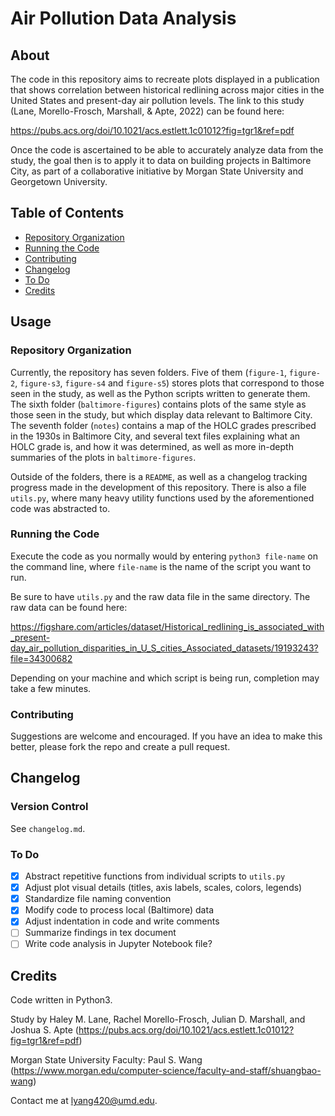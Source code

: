 # Air Pollution Data Analysis

## About

The code in this repository aims to recreate plots displayed in a publication
that shows correlation between historical redlining across major cities in the
United States and present-day air pollution levels. The link to this study
(Lane, Morello-Frosch, Marshall, & Apte, 2022) can be found here:

https://pubs.acs.org/doi/10.1021/acs.estlett.1c01012?fig=tgr1&ref=pdf

Once the code is ascertained to be able to accurately analyze data from the
study, the goal then is to apply it to data on building projects in Baltimore
City, as part of a collaborative initiative by Morgan State University and
Georgetown University.

## Table of Contents

- [Repository Organization](#repo-organization)
- [Running the Code](#execution)
- [Contributing](#contributing)
- [Changelog](#roadmap)
- [To Do](#to-do)
- [Credits](#credits)

## Usage

### Repository Organization

Currently, the repository has seven folders. Five of them (`figure-1`,
`figure-2`, `figure-s3`, `figure-s4` and `figure-s5`) stores plots that
correspond to those seen in the study, as well as the Python scripts written to
generate them. The sixth folder (`baltimore-figures`) contains plots of the
same style as those seen in the study, but which display data relevant to
Baltimore City. The seventh folder (`notes`) contains a map of the HOLC grades
prescribed in the 1930s in Baltimore City, and several text files explaining
what an HOLC grade is, and how it was determined, as well as more in-depth
summaries of the plots in `baltimore-figures`.

Outside of the folders, there is a `README`, as well as a changelog tracking
progress made in the development of this repository. There is also a file
`utils.py`, where many heavy utility functions used by the aforementioned code
was abstracted to.

### Running the Code

Execute the code as you normally would by entering `python3 file-name` on the
command line, where `file-name` is the name of the script you want to run.

Be sure to have `utils.py` and the raw data file in the same directory. The raw
data can be found here:

https://figshare.com/articles/dataset/Historical_redlining_is_associated_with_present-day_air_pollution_disparities_in_U_S_cities_Associated_datasets/19193243?file=34300682

Depending on your machine and which script is being run, completion may take
a few minutes.

### Contributing

Suggestions are welcome and encouraged. If you have an idea to make this
better, please fork the repo and create a pull request.

## Changelog

### Version Control

See `changelog.md`.

### To Do

- [x] Abstract repetitive functions from individual scripts to `utils.py`
- [x] Adjust plot visual details (titles, axis labels, scales, colors, legends)
- [x] Standardize file naming convention
- [x] Modify code to process local (Baltimore) data
- [x] Adjust indentation in code and write comments
- [ ] Summarize findings in tex document
- [ ] Write code analysis in Jupyter Notebook file?

## Credits

Code written in Python3.

Study by Haley M. Lane, Rachel Morello-Frosch, Julian D. Marshall, and Joshua
S. Apte (https://pubs.acs.org/doi/10.1021/acs.estlett.1c01012?fig=tgr1&ref=pdf)

Morgan State University Faculty: Paul S. Wang
(https://www.morgan.edu/computer-science/faculty-and-staff/shuangbao-wang)

Contact me at
[lyang420@umd.edu](mailto:lyang420@umd.edu?subject=[GitHub]%20Air20%Pollution%20Data).
